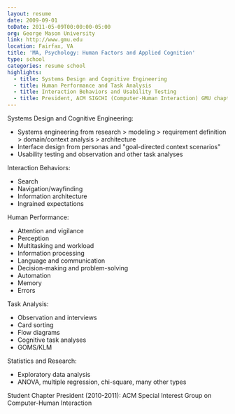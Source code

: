 ```yaml
---
layout: resume
date: 2009-09-01
toDate: 2011-05-09T00:00:00-05:00
org: George Mason University
link: http://www.gmu.edu
location: Fairfax, VA
title: 'MA, Psychology: Human Factors and Applied Cognition'
type: school
categories: resume school
highlights:
  - title: Systems Design and Cognitive Engineering
  - title: Human Performance and Task Analysis
  - title: Interaction Behaviors and Usability Testing
  - title: President, ACM SIGCHI (Computer-Human Interaction) GMU chapter
---
```


Systems Design and Cognitive Engineering:

- Systems engineering from research > modeling > requirement definition > domain/context analysis > architecture
- Interface design from personas and "goal-directed context scenarios"
- Usability testing and observation and other task analyses

Interaction Behaviors:

- Search
- Navigation/wayfinding
- Information architecture
- Ingrained expectations

Human Performance:

- Attention and vigilance
- Perception
- Multitasking and workload
- Information processing
- Language and communication
- Decision-making and problem-solving
- Automation
- Memory
- Errors

Task Analysis:

- Observation and interviews
- Card sorting
- Flow diagrams
- Cognitive task analyses
- GOMS/KLM

Statistics and Research:

- Exploratory data analysis
- ANOVA, multiple regression, chi-square, many other types

Student Chapter President (2010-2011): ACM Special Interest Group on Computer-Human Interaction
